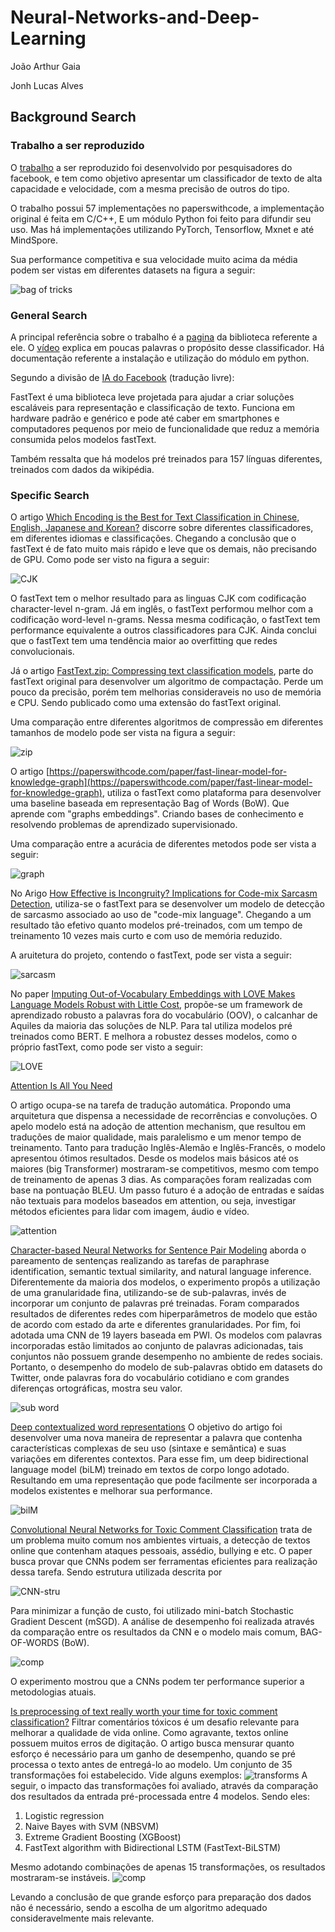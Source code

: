 # Neural-Networks-and-Deep-Learning

João Arthur Gaia

Jonh Lucas Alves

## Background Search

### Trabalho a ser reproduzido

O [trabalho](https://paperswithcode.com/paper/bag-of-tricks-for-efficient-text) a ser reproduzido 
foi desenvolvido por pesquisadores do facebook, e tem como objetivo apresentar um classificador de texto
de alta capacidade e velocidade, com a mesma precisão de outros do tipo.

O trabalho possui 57 implementações no paperswithcode, a implementação original é feita em C/C++,
E um módulo Python foi feito para difundir seu uso.
Mas há implementações utilizando PyTorch, Tensorflow, Mxnet e até MindSpore.

Sua performance competitiva e sua velocidade muito acima da média podem ser vistas
em diferentes datasets na figura a seguir:

![bag of tricks](https://github.com/jagra26/Neural-Networks-and-Deep-Learning/blob/main/bag%20of%20tricks.jpg)

### General Search

A principal referência sobre o trabalho é a [pagina](https://fasttext.cc) da biblioteca referente a ele.
O [vídeo](https://youtu.be/og183Y9yHFs) explica em poucas palavras o propósito desse classificador.
Há documentação referente a instalação e utilização do módulo em python.

Segundo a divisão de [IA do Facebook](https://ai.facebook.com/tools/fasttext/) (tradução livre):

FastText é uma biblioteca leve projetada para ajudar a criar soluções escaláveis para representação 
e classificação de texto. Funciona em hardware padrão e genérico e pode até caber em smartphones e 
computadores pequenos por meio de funcionalidade que reduz a memória consumida pelos modelos fastText.

Também ressalta que há modelos pré treinados para 157 línguas diferentes, treinados com dados da wikipédia.

### Specific Search

O artigo 
[Which Encoding is the Best for Text Classification in Chinese, English, Japanese and Korean?](https://paperswithcode.com/paper/which-encoding-is-the-best-for-text)
discorre sobre diferentes classificadores, em diferentes idiomas e classificações.
Chegando a conclusão que o fastText é de fato muito mais rápido e leve que os demais, não precisando de GPU.
Como pode ser visto na figura a seguir:

![CJK](https://github.com/jagra26/Neural-Networks-and-Deep-Learning/blob/main/CJK.jpg)

O fastText tem o melhor resultado para as linguas CJK com codificação character-level n-gram.
Já em inglês, o fastText performou melhor com a codificação word-level n-grams. 
Nessa mesma codificação, o fastText tem performance equivalente a outros classificadores para CJK.
Ainda conclui que o fastText tem uma tendência maior ao overfitting que redes convolucionais.

Já o artigo [FastText.zip: Compressing text classification models](https://paperswithcode.com/paper/fasttextzip-compressing-text-classification),
parte do fastText original para desenvolver um algoritmo de compactação. Perde um pouco da precisão, porém tem melhorias consideraveis no uso de 
memória e CPU. Sendo publicado como uma extensão do fastText original.

Uma comparação entre diferentes algoritmos de compressão em diferentes tamanhos de modelo pode ser vista na figura a seguir:

![zip](https://github.com/jagra26/Neural-Networks-and-Deep-Learning/blob/main/zip.jpg)

O artigo [https://paperswithcode.com/paper/fast-linear-model-for-knowledge-graph](https://paperswithcode.com/paper/fast-linear-model-for-knowledge-graph),
utiliza o fastText como plataforma para desenvolver uma baseline baseada em representação Bag of Words (BoW). Que aprende com "graphs embeddings". 
Criando bases de conhecimento e resolvendo problemas de aprendizado supervisionado.

Uma comparação entre a acurácia de diferentes metodos pode ser vista a seguir:

![graph](https://github.com/jagra26/Neural-Networks-and-Deep-Learning/blob/main/graph.jpg)

No Arigo [How Effective is Incongruity? Implications for Code-mix Sarcasm Detection](https://paperswithcode.com/paper/how-effective-is-incongruity-implications-for),
utiliza-se o fastText para se desenvolver um modelo de detecção de sarcasmo associado ao uso de "code-mix language". Chegando a um resultado tão efetivo quanto
modelos pré-treinados, com um tempo de treinamento 10 vezes mais curto e com uso de memória reduzido.

A aruitetura do projeto, contendo o fastText, pode ser vista a seguir:

![sarcasm](https://github.com/jagra26/Neural-Networks-and-Deep-Learning/blob/main/sarcasm.jpg)

No paper [Imputing Out-of-Vocabulary Embeddings with LOVE Makes Language Models Robust with Little Cost](https://paperswithcode.com/paper/imputing-out-of-vocabulary-embeddings-with), 
propõe-se um framework de aprendizado robusto a palavras fora do vocabulário (OOV), o calcanhar de Aquiles da maioria das soluções de NLP. Para tal utiliza modelos pré
treinados como BERT. E melhora a robustez desses modelos, como o próprio fastText, como pode ser visto a seguir:

![LOVE](https://github.com/jagra26/Neural-Networks-and-Deep-Learning/blob/main/LOVE.jpg)

[Attention Is All You Need](https://doi.org/10.48550/arXiv.1706.03762)

O artigo ocupa-se na tarefa de tradução automática. Propondo uma arquitetura que dispensa a necessidade de recorrências e convoluções. O apelo modelo está na adoção de attention mechanism, que resultou em traduções de maior qualidade, mais paralelismo e um menor tempo de treinamento.
Tanto para tradução Inglês-Alemão e Inglês-Francês, o modelo apresentou ótimos resultados. Desde os modelos mais básicos até os maiores (big Transformer) mostraram-se competitivos, mesmo com tempo de treinamento de apenas 3 dias. As comparações foram realizadas com base na pontuação BLEU.
Um passo futuro é a adoção de entradas e saídas não textuais para modelos baseados em attention, ou seja, investigar métodos eficientes para lidar com imagem, áudio e vídeo.

![attention](https://github.com/jagra26/Neural-Networks-and-Deep-Learning/blob/main/attention.png)

[Character-based Neural Networks for Sentence Pair Modeling](https://arxiv.org/abs/1805.08297) aborda o pareamento de sentenças realizando as tarefas de paraphrase identification, semantic textual similarity, and natural language inference. Diferentemente da maioria dos modelos, o experimento propôs a utilização de uma granularidade fina, utilizando-se de sub-palavras, invés de incorporar um conjunto de palavras pré treinadas.
Foram comparados resultados de diferentes redes com hiperparâmetros de modelo que estão de acordo com estado da arte e diferentes granularidades. Por fim, foi adotada uma CNN de 19 layers baseada em PWI. 
Os modelos com palavras incorporadas estão limitados ao conjunto de palavras adicionadas, tais conjuntos não possuem grande desempenho no ambiente de redes sociais. Portanto, o desempenho do modelo de sub-palavras obtido em datasets do Twitter, onde palavras fora do vocabulário cotidiano e com grandes diferenças ortográficas, mostra seu valor.

![sub word](https://github.com/jagra26/Neural-Networks-and-Deep-Learning/blob/main/subwords.png)


[Deep contextualized word representations](https://arxiv.org/abs/1802.05365)
O objetivo do artigo foi desenvolver uma nova maneira de representar a palavra que contenha características complexas de seu uso (sintaxe e semântica) e suas variações em diferentes contextos. Para esse fim, um deep bidirectional language model (biLM) treinado em textos de corpo longo adotado.
Resultando em uma representação que pode facilmente ser incorporada a modelos existentes e melhorar sua performance.

![bilM](https://github.com/jagra26/Neural-Networks-and-Deep-Learning/blob/main/BILM.png)

[Convolutional Neural Networks for Toxic Comment Classification](https://paperswithcode.com/paper/convolutional-neural-networks-for-toxic) trata de um problema muito comum nos ambientes virtuais, a detecção de textos online que contenham ataques pessoais, assédio, bullying e etc. O paper busca provar que CNNs podem ser ferramentas eficientes para realização dessa tarefa. Sendo estrutura utilizada descrita por

![CNN-stru](https://github.com/jagra26/Neural-Networks-and-Deep-Learning/blob/main/cnn-process.png)

Para minimizar a função de custo, foi utilizado mini-batch Stochastic Gradient Descent (mSGD). A análise de desempenho foi realizada através da comparação entre os resultados da CNN e o modelo mais comum, BAG-OF-WORDS (BoW).

![comp](https://github.com/jagra26/Neural-Networks-and-Deep-Learning/blob/main/cnn-com.png)

O experimento mostrou que a CNNs podem ter performance superior a metodologias atuais.

[Is preprocessing of text really worth your time for toxic comment classification?](https://arxiv.org/abs/1806.02908)
Filtrar comentários tóxicos é um desafio relevante para melhorar a qualidade de vida online. Como agravante, textos online possuem muitos erros de digitação. O artigo busca mensurar quanto esforço é necessário para  um ganho de desempenho, quando se pré processa o texto antes de entregá-lo ao modelo.
Um conjunto de 35 transformações foi estabelecido. Vide alguns exemplos:
![transforms](https://github.com/jagra26/Neural-Networks-and-Deep-Learning/blob/main/transforms.png)
A seguir, o impacto das transformações foi avaliado, através da comparação dos resultados da entrada pré-processada entre 4 modelos. Sendo eles:
1) Logistic regression
2) Naive Bayes with SVM (NBSVM)
3) Extreme Gradient Boosting (XGBoost)
4) FastText algorithm with Bidirectional LSTM (FastText-BiLSTM)

Mesmo adotando combinações de apenas 15 transformações, os resultados mostraram-se instáveis.
![comp](https://github.com/jagra26/Neural-Networks-and-Deep-Learning/blob/main/4-model-comp.png)

Levando a conclusão de que grande esforço para preparação dos dados não é necessário, sendo a escolha de um algoritmo adequado consideravelmente mais relevante.





